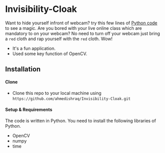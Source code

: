 # Invisibility-Cloak
Want to hide yourself infront of webcam? try this few lines of [Python code](https://github.com/ahmedishraq/Invisibility-Cloak/blob/main/ic.py) to see a  magic. Are you bored with your live online class which are mandatory to on your webcam? No need to turn off your webcam just bring a `red` cloth and rap yourself with the `red` cloth. Wow!
+ It's a fun application. 
+ Used some key function of OpenCV.
## Installation
#### Clone
+ Clone this repo to your local machine using `https://github.com/ahmedishraq/Invisibility-Cloak.git`
#### Setup & Requirements
The code is written in Python. You need to install the following libraries of Python.
+ OpenCV
+ numpy
+ time

